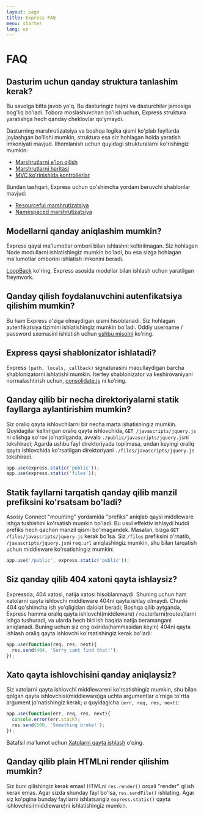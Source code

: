 ```yaml
---
layout: page
title: Express FAQ
menu: starter
lang: uz
---
```


# FAQ

## Dasturim uchun qanday struktura tanlashim kerak?

Bu savolga bitta javob yo'q. Bu dasturingiz hajmi va dasturchilar jamosiga bog'liq bo'ladi. Tobora moslashuvchan bo'lish uchun, Express struktura yaratishga hech qanday cheklovlar qo'ymaydi.

Dasturning marshrutizatsiya va boshqa logika qismi ko'plab fayllarda joylashgan bo'lishi mumkin, struktura esa siz hohlagan holda yaratish imkoniyati mavjud. Ilhomlanish uchun quyidagi strukturalarni ko'rishingiz mumkin:

* [Marshrutlarni e'lon qilish](https://github.com/strongloop/express/blob/master/examples/route-separation/index.js#L19)
* [Marshrutlarni haritasi](https://github.com/strongloop/express/blob/master/examples/route-map/index.js#L47)
* [MVC ko'rinishida kontrollerlar](https://github.com/strongloop/express/tree/master/examples/mvc)

Bundan tashqari, Express uchun qo'shimcha yordam beruvchi shablonlar mavjud:

* [Resourceful marshrutizatsiya](https://github.com/expressjs/express-resource)
* [Namespaced marshrutizatsiya](https://github.com/expressjs/express-namespace)

## Modellarni qanday aniqlashim mumkin?

Express qaysi ma'lumotlar ombori bilan ishlashni keltirilmagan. Siz hohlagan Node modullarni ishlatishingiz mumkin bo'ladi, bu esa sizga hohlagan ma'lumotlar omborini ishlatish imkonini beradi.

[LoopBack](http://loopback.io) ko'ring, Express asosida modellar bilan ishlash uchun yaratilgan freymvork.

## Qanday qilish foydalanuvchini autenfikatsiya qilishim mumkin?

Bu ham Express o'ziga olmaydigan qismi hisoblanadi. Siz hohlagan autenfikatsiya tizimini ishlatishingiz mumkin bo'ladi.
Oddiy username / password sxemasini ishlatish uchun [ushbu misolni](https://github.com/strongloop/express/tree/master/examples/auth) ko'ring.


## Express qaysi shablonizator ishlatadi?

Express `(path, locals, callback)` signaturasini maqullaydigan barcha shablonizatorni ishlatishi mumkin.
Iterfey shablonizator va keshirovaniyani normalashtirish uchun, [consolidate.js](https://github.com/visionmedia/consolidate.js) ni ko'ring.

## Qanday qilib bir necha direktoriyalarni statik fayllarga aylantirishim mumkin?

Siz oraliq qayta ishlovchilarni bir necha marta ishatishingiz mumkin. Quyidagilar keltirilgan oraliq qayta ishlovchida, `GET /javascripts/jquery.js` ni olishga so'rov jo'natilganda, avvalo `./public/javascripts/jquery.js`ni tekshiradi;
Agarda ushbu fayl direktoriyada topilmasa, undan keyingi oraliq qayta ishlovchida ko'rsatilgan direktoriyani `./files/javascripts/jquery.js` tekshiradi.

~~~js
app.use(express.static('public'));
app.use(express.static('files'));
~~~

## Statik fayllarni tarqatish qanday qilib manzil prefiksini ko'rsatsam bo'ladi?

Asosiy Connect "mounting" yordamida "prefiks" aniqlab qaysi middleware ishga tushishini ko'rsatish mumkin bo'ladi.
Bu usul effektiv ishlaydi huddi prefiks hech qachon manzil qismi bo'lmagandek.
Masalan, bizga `GET /files/javascripts/jquery.js` kerak bo'lsa.
Siz `/files` prefiksini o'rnatib, `/javascripts/jquery.js`ni `req.url` aniqlashingiz mumkin, shu bilan tarqatish uchun middleware ko'rsatishingiz mumkin:

~~~js
app.use('/public', express.static('public'));
~~~

## Siz qanday qilib 404 xatoni qayta ishlaysiz?

Expressda, 404 xatosi, natija xatosi hisoblanmaydi. Shuning uchun ham xatolarni qayta ishlovchi middleware 404ni qayta ishlay olmaydi. Chunki 404 qo'shimcha ish yo'qligidan dalolat beradi;
Boshqa qilib aytganda, Express hamma oraliq qayta ishlovchi(middleware)  / routerlarni(routes)larni ishga tushuradi,
va ularda hech biri ish haqida natija beramangani aniqlanadi.
Buning uchun siz eng oxirida(hammasidan keyin) 404ni qayta ishlash oraliq qayta ishlovchi ko'rsatishingiz kerak bo'ladi:

~~~js
app.use(function(req, res, next){
  res.send(404, 'Sorry cant find that!');
});
~~~

## Xato qayta ishlovchisini qanday aniqlaysiz?

Siz xatolarni qayta ishlovchi middlewareni ko'rsatishingiz mumkin, shu bilan qolgan qayta ishlovchisi(middleware)ga
uchta argumentlar o'rniga to'rtta argument jo'natishingiz kerak; u quyidagicha `(err, req, res, next)`:

~~~js
app.use(function(err, req, res, next){
  console.error(err.stack);
  res.send(500, 'Something broke!');
});
~~~

Batafsil ma'lumot uchun [Xatolarni qayta ishlash](/guide/error-handling.html) o'qing.

## Qanday qilib plain HTMLni render qilishim mumkin?

Siz buni qilishingiz kerak emas! HTMLni `res.render()` orqali "render" qilish kerak emas.
Agar sizda shunday fayl bo'lsa, `res.sendFile()` ishlating.
Agar siz ko'pgina bunday fayllarni ishlatsangiz `express.static()` qayta ishlovchisi(middleware)ni ishlatishingiz mumkin.
